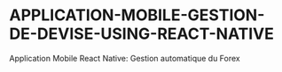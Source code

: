 # APPLICATION-MOBILE-GESTION-DE-DEVISE-USING-REACT-NATIVE
Application Mobile React Native: Gestion automatique du Forex
